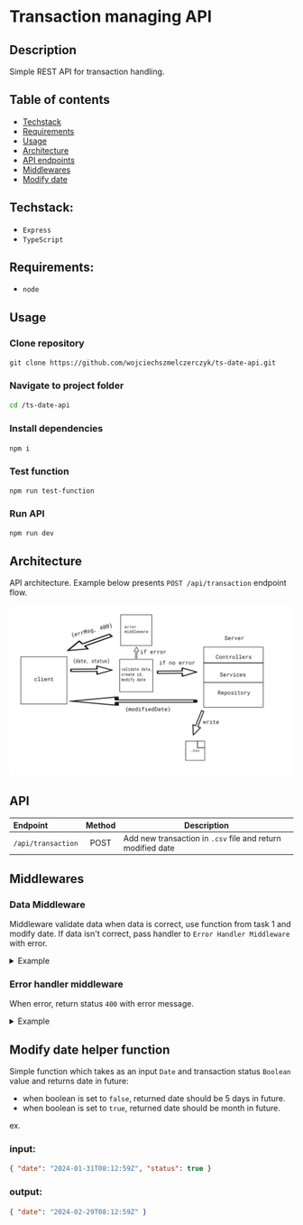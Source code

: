 # Transaction managing API

## Description

Simple REST API for transaction handling.

## Table of contents

- [Techstack](#techstack)
- [Requirements](#requirements)
- [Usage](#usage)
- [Architecture](#architecture)
- [API endpoints](#api)
- [Middlewares](#middlewares)
- [Modify date](#modify-date-helper-function)

## Techstack:

- `Express`
- `TypeScript`

## Requirements:

- `node`

## Usage

### Clone repository

```
git clone https://github.com/wojciechszmelczerczyk/ts-date-api.git
```

### Navigate to project folder

```sh
cd /ts-date-api
```

### Install dependencies

```
npm i
```

### Test function

```
npm run test-function
```

### Run API

```
npm run dev
```

## Architecture

API architecture. Example below presents `POST /api/transaction` endpoint flow.

<img src="./img/architecture.png">

## API

| Endpoint           | Method | Description                                                 |
| :----------------- | :----: | ----------------------------------------------------------- |
| `/api/transaction` |  POST  | Add new transaction in `.csv` file and return modified date |

## Middlewares

### Data Middleware

Middleware validate data when data is correct, use function from task 1 and modify date. If data isn't correct, pass handler to `Error Handler Middleware` with error.

<details>

<summary>Example</summary>

```javascript
try {
  // intercept date and status from request body
  const { date, status } = req.body;

  // check if status is type "true" | "false"
  if (!isStatusCorrect(status))
    throw new Error(
      "Bad status type. Status has to be either 'true' or 'false'"
    );

  // check if date is date regex
  const isDateValid = moment(date).isValid();

  if (!isDateValid || date === undefined)
    throw new Error("Bad date format. String has to be format date");

  // parse string status to boolean value
  var booleanStatus = status === "true";

  // create mock id
  const id = uuidv4();

  // parse string date into Date object
  const toDate = new Date(date);

  // use function from task 1
  const modifiedDate = modifyDate(toDate, booleanStatus);

  // attach to request object modified date and id
  req.date = modifiedDate;
  req.id = id;

  next();
} catch (err) {
  next(err);
}
```

</details>

### Error handler middleware

When error, return status `400` with error message.

<details>

<summary>
Example
</summary>

```javascript
 error(error: any, req: any, res: Response, next: (err?: any) => any): void {
    res.status(400).json({ err: error.message });
  }
```

</details>

## Modify date helper function

Simple function which takes as an input `Date` and transaction status `Boolean` value and returns date in future:

- when boolean is set to `false`, returned date should be 5 days in
  future.
- when boolean is set to `true`, returned date should be month in future.

ex.

### input:

```json
{ "date": "2024-01-31T08:12:59Z", "status": true }
```

### output:

```json
{ "date": "2024-02-29T08:12:59Z" }
```
